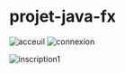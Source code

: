 # projet-java-fx

![acceuil](https://user-images.githubusercontent.com/63014776/109198224-428ce480-779e-11eb-9d7c-353c76f7a684.PNG)
![connexion](https://user-images.githubusercontent.com/63014776/109198596-b4fdc480-779e-11eb-9855-7510681b5b63.PNG)

![inscription1](https://user-images.githubusercontent.com/63014776/109198659-c8109480-779e-11eb-9f1c-a8bebdd4d700.PNG)
